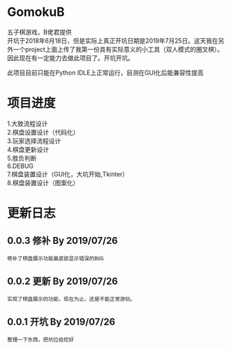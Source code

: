 # GomokuB
五子棋游戏，B佬君提供<br>
开坑于2018年6月18日，但是实际上真正开坑日期是2019年7月25日。这天我在另外一个project上面上传了我第一份具有实际意义的小工具（双人模式的圈叉棋）。因此现在有一定能力去做此项目了。开坑开坑。<br>

此项目目前只能在Python IDLE上正常运行，目测在GUI化后能兼容性提高<br>


# 项目进度
 1.大致流程设计<br>
 2.棋盘设置设计（代码化）<br>
 3.玩家选择流程设计<br>
 4.棋盘更新设计<br>
 5.胜负判断<br>
 6.DEBUG<br>
 7.棋盘装置设计（GUI化，大坑开始,Tkinter）<br>
 8.棋盘装置设计（图案化）<br>
 
 
 # 更新日志
 
 ## 0.0.3 修补 By 2019/07/26
	修补了棋盘展示功能最底部显示错误的BUG
 ## 0.0.2 更新 By 2019/07/26
	实现了棋盘展示的功能，现在为止，还是不能正常游玩。
 ## 0.0.1 开坑 By 2019/07/26
	整理一下东西，把坑位给挖好



